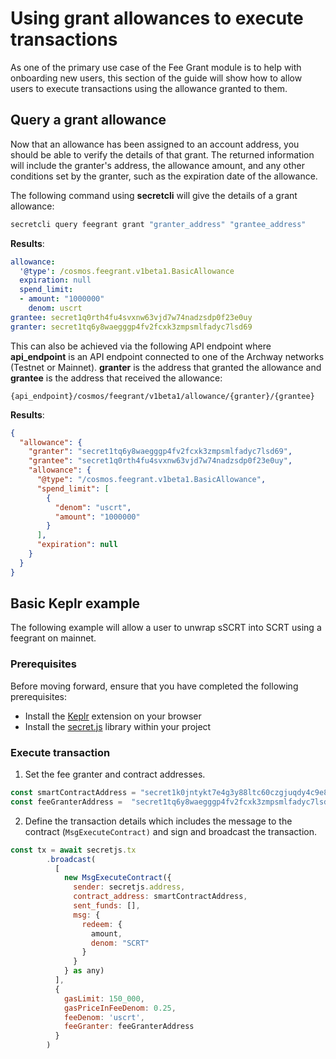 # Using grant allowances to execute transactions

As one of the primary use case of the Fee Grant module is to help with onboarding new users, this section of the guide will show how to allow users to execute transactions using the allowance granted to them.

## Query a grant allowance <a href="#query-a-grant-allowance" id="query-a-grant-allowance"></a>

Now that an allowance has been assigned to an account address, you should be able to verify the details of that grant. The returned information will include the granter's address, the allowance amount, and any other conditions set by the granter, such as the expiration date of the allowance.

The following command using **secretcli** will give the details of a grant allowance:

```bash
secretcli query feegrant grant "granter_address" "grantee_address" 
```

**Results**:

```yaml
allowance:
  '@type': /cosmos.feegrant.v1beta1.BasicAllowance
  expiration: null
  spend_limit:
  - amount: "1000000"
    denom: uscrt
grantee: secret1q0rth4fu4svxnw63vjd7w74nadzsdp0f23e0uy
granter: secret1tq6y8waegggp4fv2fcxk3zmpsmlfadyc7lsd69
```

This can also be achieved via the following API endpoint where **api\_endpoint** is an API endpoint connected to one of the Archway networks (Testnet or Mainnet). **granter** is the address that granted the allowance and **grantee** is the address that received the allowance:

```
{api_endpoint}/cosmos/feegrant/v1beta1/allowance/{granter}/{grantee}
```

**Results**:

```json
{
  "allowance": {
    "granter": "secret1tq6y8waegggp4fv2fcxk3zmpsmlfadyc7lsd69",
    "grantee": "secret1q0rth4fu4svxnw63vjd7w74nadzsdp0f23e0uy",
    "allowance": {
      "@type": "/cosmos.feegrant.v1beta1.BasicAllowance",
      "spend_limit": [
        {
          "denom": "uscrt",
          "amount": "1000000"
        }
      ],
      "expiration": null
    }
  }
}
```

## Basic Keplr example <a href="#basic-keplr-example" id="basic-keplr-example"></a>

The following example will allow a user to unwrap sSCRT into SCRT using a feegrant on mainnet.&#x20;

### Prerequisites <a href="#prerequisites" id="prerequisites"></a>

Before moving forward, ensure that you have completed the following prerequisites:

* Install the [Keplr](https://www.keplr.app/download) extension on your browser
* Install the [secret.js](https://secretjs.scrt.network) library within your project

### Execute transaction <a href="#execute-transaction" id="execute-transaction"></a>

1. Set the fee granter and contract addresses.

```javascript
const smartContractAddress = "secret1k0jntykt7e4g3y88ltc60czgjuqdy4c9e8fzek";
const feeGranterAddress =  "secret1tq6y8waegggp4fv2fcxk3zmpsmlfadyc7lsd69";
```

2. Define the transaction details which includes the message to the contract (`MsgExecuteContract)` and sign and broadcast the transaction.

```javascript
const tx = await secretjs.tx
        .broadcast(
          [
            new MsgExecuteContract({
              sender: secretjs.address,
              contract_address: smartContractAddress,
              sent_funds: [],
              msg: {
                redeem: {
                  amount,
                  denom: "SCRT"
                }
              }
            } as any)
          ],
          {
            gasLimit: 150_000,
            gasPriceInFeeDenom: 0.25,
            feeDenom: 'uscrt',
            feeGranter: feeGranterAddress
          }
        )
```

